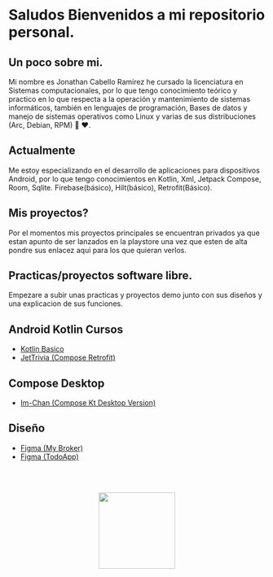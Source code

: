 # Saludos Bienvenidos a mi repositorio personal.
## Un poco sobre mi.


Mi nombre es Jonathan Cabello Ramírez he cursado la licenciatura en Sistemas computacionales, por lo que tengo conocimiento teórico y practico en lo que respecta a la operación y mantenimiento de sistemas informáticos, también en lenguajes de programación, Bases de datos y manejo de sistemas operativos como Linux y varias de sus distribuciones (Arc, Debian, RPM) 🐧 ❤️.


## Actualmente
Me estoy especializando en el desarrollo de aplicaciones para dispositivos Android, por lo que tengo conocimientos en Kotlin, Xml, Jetpack Compose, Room, Sqlite. Firebase(básico), Hilt(básico), Retrofit(Básico).

## Mis proyectos?
Por el momentos mis proyectos principales se encuentran privados ya que estan apunto de ser lanzados en la playstore una vez que esten de alta pondre sus enlacez aqui para los que quieran verlos.

## Practicas/proyectos software libre.
Empezare a subir unas practicas y proyectos demo junto con sus diseños y una explicacion de sus funciones.

## Android Kotlin Cursos

- [Kotlin Basico](https://github.com/MrShiden/Android)
- [JetTrivia (Compose Retrofit)](https://github.com/MrShiden/JetTrivia-ComposeVer)

## Compose Desktop

- [Im-Chan (Compose Kt Desktop Version)](https://github.com/MrShiden/Im-chan-ComVer)

## Diseño

- [Figma (My Broker)](https://www.figma.com/proto/5f4ZITJ7QwO00xzOhuB8gx/MyBroker?node-id=2%3A2&scaling=scale-down&page-id=0%3A1&starting-point-node-id=2%3A2)
- [Figma (TodoApp)](https://www.figma.com/file/gTDmjTbajErTyyEnzgz6j3/SimToDoDev?node-id=0%3A1)

<br>

</br>

<p align="center">
  <img widht ="400" height="150" src="https://user-images.githubusercontent.com/56522484/172963310-9f147a4c-6bee-44f3-8412-7477670e0f00.png">
</p>










